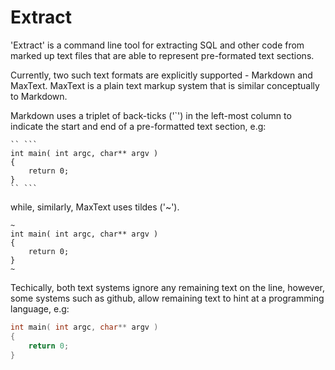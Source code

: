 # Extract

'Extract' is a command line tool for extracting SQL and other code
from marked up text files that are able to represent pre-formated text sections.

Currently, two such text formats are explicitly supported - Markdown and MaxText.
MaxText is a plain text markup system that is similar conceptually to Markdown.

Markdown uses a triplet of back-ticks ('`') in the left-most column to indicate the start and end of a pre-formatted text section, e.g:

```
`` ```
int main( int argc, char** argv )
{
	return 0;
}
`` ```
```

while, similarly, MaxText uses tildes ('~'). 

```
~
int main( int argc, char** argv )
{
	return 0;
}
~
```

Techically, both text systems ignore any remaining text on the line,
however, some systems such as github, allow remaining text to hint at a programming language, e.g:

```c
int main( int argc, char** argv )
{
	return 0;
}
```

